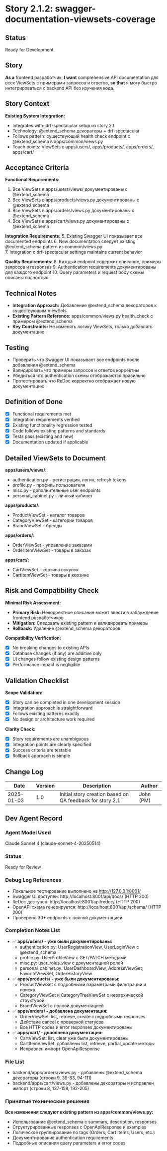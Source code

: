 # Story 2.1.2: swagger-documentation-viewsets-coverage

## Status
Ready for Development

## Story
**As a** frontend разработчик,
**I want** comprehensive API documentation для всех ViewSets с примерами запросов и ответов,
**so that** я могу быстро интегрироваться с backend API без изучения кода.

## Story Context

**Existing System Integration:**
- Integrates with: drf-spectacular setup из story 2.1
- Technology: @extend_schema декораторы + drf-spectacular  
- Follows pattern: существующий health check endpoint с @extend_schema в apps/common/views.py
- Touch points: ViewSets в apps/users/, apps/products/, apps/orders/, apps/cart/

## Acceptance Criteria

**Functional Requirements:**
1. Все ViewSets в apps/users/views/ документированы с @extend_schema
2. Все ViewSets в apps/products/views.py документированы с @extend_schema
3. Все ViewSets в apps/orders/views.py документированы с @extend_schema
4. Все ViewSets в apps/cart/views.py документированы с @extend_schema

**Integration Requirements:**
5. Existing Swagger UI показывает все documented endpoints
6. New documentation следует existing @extend_schema pattern из common/views.py  
7. Integration с drf-spectacular settings maintains current behavior

**Quality Requirements:**
8. Каждый endpoint содержит описание, примеры запросов и responses
9. Authentication requirements документированы для каждого endpoint
10. Query parameters и request body схемы описаны полностью

## Technical Notes

- **Integration Approach:** Добавление @extend_schema декораторов к существующим ViewSets
- **Existing Pattern Reference:** apps/common/views.py health_check с примером @extend_schema  
- **Key Constraints:** Не изменять логику ViewSets, только добавлять документацию

## Testing

- Проверить что Swagger UI показывает все endpoints после добавления @extend_schema
- Валидировать что примеры запросов и ответов корректны
- Убедиться что authentication схемы отображаются правильно
- Протестировать что ReDoc корректно отображает новую документацию

## Definition of Done

- [x] Functional requirements met  
- [x] Integration requirements verified
- [x] Existing functionality regression tested
- [x] Code follows existing patterns and standards
- [x] Tests pass (existing and new)
- [x] Documentation updated if applicable

## Detailed ViewSets to Document

**apps/users/views/:**
- authentication.py - регистрация, логин, refresh tokens
- profile.py - профиль пользователя  
- misc.py - дополнительные user endpoints
- personal_cabinet.py - личный кабинет

**apps/products/:**
- ProductViewSet - каталог товаров
- CategoryViewSet - категории товаров  
- BrandViewSet - бренды

**apps/orders/:**
- OrderViewSet - управление заказами
- OrderItemViewSet - товары в заказах

**apps/cart/:**
- CartViewSet - корзина покупок  
- CartItemViewSet - товары в корзине

## Risk and Compatibility Check

**Minimal Risk Assessment:**
- **Primary Risk:** Некорректное описание может ввести в заблуждение frontend разработчиков
- **Mitigation:** Следовать existing pattern и валидировать примеры
- **Rollback:** Удаление @extend_schema декораторов

**Compatibility Verification:**
- [x] No breaking changes to existing APIs
- [x] Database changes (if any) are additive only
- [x] UI changes follow existing design patterns  
- [x] Performance impact is negligible

## Validation Checklist

**Scope Validation:**
- [x] Story can be completed in one development session
- [x] Integration approach is straightforward
- [x] Follows existing patterns exactly
- [x] No design or architecture work required

**Clarity Check:**
- [x] Story requirements are unambiguous
- [x] Integration points are clearly specified
- [x] Success criteria are testable  
- [x] Rollback approach is simple

## Change Log

| Date | Version | Description | Author |
|------|---------|-------------|---------|
| 2025-01-03 | 1.0 | Initial story creation based on QA feedback for story 2.1 | John (PM) |

## Dev Agent Record

### Agent Model Used
Claude Sonnet 4 (claude-sonnet-4-20250514)

### Status
Ready for Review

### Debug Log References
- Локальное тестирование выполнено на http://127.0.0.1:8001/
- Swagger UI доступен: http://localhost:8001/api/docs/ (HTTP 200)
- ReDoc доступен: http://localhost:8001/api/redoc/ (HTTP 200)  
- OpenAPI схема генерируется: http://localhost:8001/api/schema/ (HTTP 200)
- Проверено 30+ endpoints с полной документацией

### Completion Notes List
- ✅ **apps/users/ - уже были документированы:**
  - authentication.py: UserRegistrationView, UserLoginView с @extend_schema
  - profile.py: UserProfileView с GET/PATCH методами  
  - misc.py: user_roles_view с документацией ролей
  - personal_cabinet.py: UserDashboardView, AddressViewSet, FavoriteViewSet, OrderHistoryView
- ✅ **apps/products/ - уже были документированы:**
  - ProductViewSet с подробными параметрами фильтрации и поиска
  - CategoryViewSet и CategoryTreeViewSet с иерархической структурой
  - BrandViewSet с полной документацией
- ✅ **apps/orders/ - добавлена документация:**
  - OrderViewSet: list, retrieve, create с подробными responses
  - Действие cancel с проверкой статусов
  - Все HTTP codes и error responses документированы
- ✅ **apps/cart/ - дополнена документация:**
  - CartViewSet: list, clear уже были документированы
  - CartItemViewSet: добавлены list, retrieve, partial_update методы
  - Исправлен импорт OpenApiResponse

### File List
- backend/apps/orders/views.py - добавлены @extend_schema декораторы (строки 9, 39-83, 94-111)
- backend/apps/cart/views.py - добавлены декораторы и исправлен импорт (строки 8, 137-158, 192-205)

### Принятые технические решения
**Все изменения следуют existing pattern из apps/common/views.py:**
- Использование @extend_schema с summary, description, responses
- Структурированные responses с OpenApiResponse и examples
- Логическое группирование по tags (Orders, Cart Items, Users, etc.)
- Документирование authentication requirements
- Подробные описания query parameters и error codes